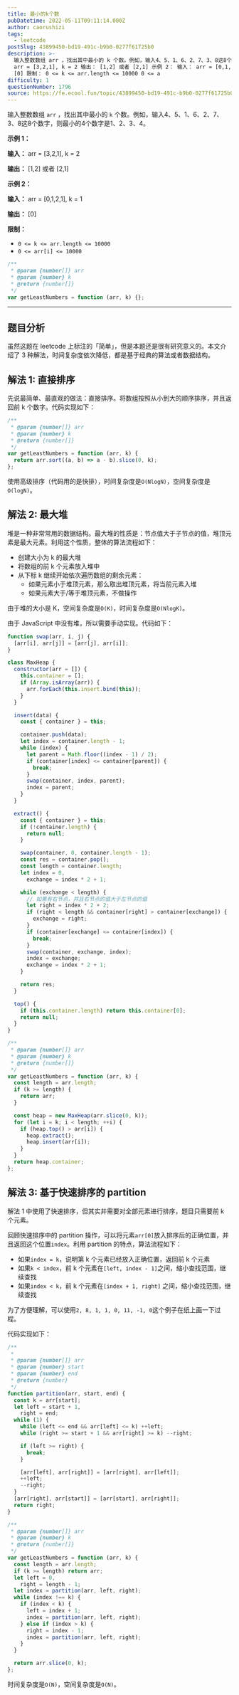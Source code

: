 ```yaml
---
title: 最小的k个数
pubDatetime: 2022-05-11T09:11:14.000Z
author: caorushizi
tags:
  - leetcode
postSlug: 43899450-bd19-491c-b9b0-0277f61725b0
description: >-
  输入整数数组 arr ，找出其中最小的 k 个数。例如，输入4、5、1、6、2、7、3、8这8个数字，则最小的4个数字是1、2、3、4。 示例 1： 输入：
  arr = [3,2,1], k = 2 输出： [1,2] 或者 [2,1] 示例 2： 输入： arr = [0,1,2,1], k = 1 输出：
  [0] 限制： 0 <= k <= arr.length <= 10000 0 <= a
difficulty: 1
questionNumber: 1796
source: https://fe.ecool.fun/topic/43899450-bd19-491c-b9b0-0277f61725b0
---
```


输入整数数组 `arr` ，找出其中最小的 `k` 个数。例如，输入4、5、1、6、2、7、3、8这8个数字，则最小的4个数字是1、2、3、4。

**示例 1：**

**输入：** arr = [3,2,1], k = 2

**输出：** [1,2] 或者 [2,1]

**示例 2：**

**输入：** arr = [0,1,2,1], k = 1

**输出：** [0]

**限制：**

- `0 <= k <= arr.length <= 10000`
- `0 <= arr[i] <= 10000`

```js
/**
 * @param {number[]} arr
 * @param {number} k
 * @return {number[]}
 */
var getLeastNumbers = function (arr, k) {};
```

---

## 题目分析

虽然这题在 leetcode 上标注的「简单」，但是本题还是很有研究意义的。本文介绍了 3 种解法，时间复杂度依次降低，都是基于经典的算法或者数据结构。

## 解法 1: 直接排序

先说最简单、最直观的做法：直接排序。将数组按照从小到大的顺序排序，并且返回前 k 个数字。代码实现如下：

```javascript
/**
 * @param {number[]} arr
 * @param {number} k
 * @return {number[]}
 */
var getLeastNumbers = function (arr, k) {
  return arr.sort((a, b) => a - b).slice(0, k);
};
```

使用高级排序（代码用的是快排），时间复杂度是`O(NlogN)`，空间复杂度是`O(logN)`。

## 解法 2: 最大堆

堆是一种非常常用的数据结构。最大堆的性质是：节点值大于子节点的值，堆顶元素是最大元素。利用这个性质，整体的算法流程如下：

- 创建大小为 k 的最大堆
- 将数组的前 k 个元素放入堆中
- 从下标 k 继续开始依次遍历数组的剩余元素：
  - 如果元素小于堆顶元素，那么取出堆顶元素，将当前元素入堆
  - 如果元素大于/等于堆顶元素，不做操作

由于堆的大小是 K，空间复杂度是`O(K)`，时间复杂度是`O(NlogK)`。

由于 JavaScript 中没有堆，所以需要手动实现。代码如下：

```javascript
function swap(arr, i, j) {
  [arr[i], arr[j]] = [arr[j], arr[i]];
}

class MaxHeap {
  constructor(arr = []) {
    this.container = [];
    if (Array.isArray(arr)) {
      arr.forEach(this.insert.bind(this));
    }
  }

  insert(data) {
    const { container } = this;

    container.push(data);
    let index = container.length - 1;
    while (index) {
      let parent = Math.floor((index - 1) / 2);
      if (container[index] <= container[parent]) {
        break;
      }
      swap(container, index, parent);
      index = parent;
    }
  }

  extract() {
    const { container } = this;
    if (!container.length) {
      return null;
    }

    swap(container, 0, container.length - 1);
    const res = container.pop();
    const length = container.length;
    let index = 0,
      exchange = index * 2 + 1;

    while (exchange < length) {
      // 如果有右节点，并且右节点的值大于左节点的值
      let right = index * 2 + 2;
      if (right < length && container[right] > container[exchange]) {
        exchange = right;
      }
      if (container[exchange] <= container[index]) {
        break;
      }
      swap(container, exchange, index);
      index = exchange;
      exchange = index * 2 + 1;
    }

    return res;
  }

  top() {
    if (this.container.length) return this.container[0];
    return null;
  }
}

/**
 * @param {number[]} arr
 * @param {number} k
 * @return {number[]}
 */
var getLeastNumbers = function (arr, k) {
  const length = arr.length;
  if (k >= length) {
    return arr;
  }

  const heap = new MaxHeap(arr.slice(0, k));
  for (let i = k; i < length; ++i) {
    if (heap.top() > arr[i]) {
      heap.extract();
      heap.insert(arr[i]);
    }
  }
  return heap.container;
};
```

## 解法 3: 基于快速排序的 partition

解法 1 中使用了快速排序，但其实并需要对全部元素进行排序，题目只需要前 k 个元素。

回顾快速排序中的 partition 操作，可以将元素`arr[0]`放入排序后的正确位置，并且返回这个位置`index`。利用 partition 的特点，算法流程如下：

- 如果`index = k`，说明第 k 个元素已经放入正确位置，返回前 k 个元素
- 如果`k < index`，前 k 个元素在`[left, index - 1]`之间，缩小查找范围，继续查找
- 如果`index < k`，前 k 个元素在`[index + 1, right]` 之间，缩小查找范围，继续查找

为了方便理解，可以使用`2, 8, 1, 1, 0, 11, -1, 0`这个例子在纸上画一下过程。

代码实现如下：

```javascript
/**
 *
 * @param {number[]} arr
 * @param {number} start
 * @param {number} end
 * @return {number}
 */
function partition(arr, start, end) {
  const k = arr[start];
  let left = start + 1,
    right = end;
  while (1) {
    while (left <= end && arr[left] <= k) ++left;
    while (right >= start + 1 && arr[right] >= k) --right;

    if (left >= right) {
      break;
    }

    [arr[left], arr[right]] = [arr[right], arr[left]];
    ++left;
    --right;
  }
  [arr[right], arr[start]] = [arr[start], arr[right]];
  return right;
}

/**
 * @param {number[]} arr
 * @param {number} k
 * @return {number[]}
 */
var getLeastNumbers = function (arr, k) {
  const length = arr.length;
  if (k >= length) return arr;
  let left = 0,
    right = length - 1;
  let index = partition(arr, left, right);
  while (index !== k) {
    if (index < k) {
      left = index + 1;
      index = partition(arr, left, right);
    } else if (index > k) {
      right = index - 1;
      index = partition(arr, left, right);
    }
  }

  return arr.slice(0, k);
};
```

时间复杂度是`O(N)`，空间复杂度是`O(N)`。
